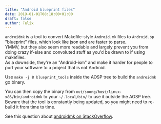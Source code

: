```yaml
---
title: "Android blueprint files"
date: 2019-01-01T08:18:00+01:00
draft: false
author: Felix
---
```


`androidmk` is a tool to convert Makefile-style `Android.mk` files to
`Android.bp` "blueprint" files, which look like json and are faster to parse.  
YMMV, but they also seem more readable and largely prevent you from doing crazy
if-else and convoluted stuff as you'd be drawn to if using makefiles.  
As a downside, they're an "Android-ism" and make it harder for people to port
your software to a project that is not Android.

Use `make -j 8 blueprint_tools` inside the AOSP tree to build the `androidmk` go
binary.

You can then copy the binary from `out/soong/host/linux-x86/bin/androidmk` to
your `~/.local/bin/` to use it outside the AOSP tree. Beware that the tool is
constantly being updated, so you might need to re-build it from time to time.

See this question about [androidmk on StackOverflow][so-androidmk].

[so-androidmk]: https://stackoverflow.com/questions/51207766/where-can-i-find-androidmk-tool-to-convert-android-mk-to-android-bp
